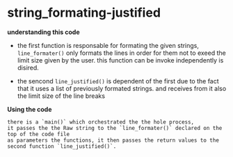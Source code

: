 # string_formating-justified

**understanding this code**

  - the first function is responsable for formating the given strings,
  `line_formater()` only formats the lines in order for them not to exeed
  the limit size given by the user. this function can be invoke independently is disired.
  
  - the sencond `line_justified()` is dependent of the first due to the fact that it uses a list of previously
  formated strings. and receives from it also the limit size of the line breaks
  
  **Using the code**
  
    there is a `main()` which orchestrated the the hole process, 
    it passes the the Raw string to the `line_formater()` declared on the top of the code file
    as parameters the functions, it then passes the return values to the second function `line_justified()`.
    
  
